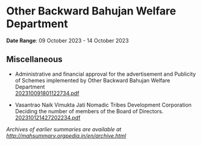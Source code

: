 # Other Backward Bahujan Welfare Department

**Date Range**: 09 October 2023 - 14 October 2023


## Miscellaneous
- Administrative and financial approval for the advertisement and Publicity of Schemes implemented by Other Backward Bahujan Welfare Department\
  [202310091801122734.pdf](https://gr.maharashtra.gov.in/Site/Upload/Government%20Resolutions/English/202310091801122734.pdf)

- Vasantrao Naik Vimukta Jati Nomadic Tribes Development Corporation Deciding the number of members of the Board of Directors.\
  [202310121427202234.pdf](https://gr.maharashtra.gov.in/Site/Upload/Government%20Resolutions/English/202310121427202234.pdf)


*Archives of earlier summaries are available at http://mahsummary.orgpedia.in/en/archive.html*